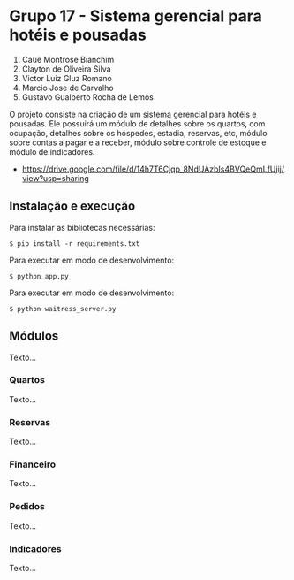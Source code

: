 # Grupo 17 - Sistema gerencial para hotéis e pousadas

1. Cauê Montrose Bianchim
2. Clayton de Oliveira Silva
3. Victor Luiz Gluz Romano
4. Marcio Jose de Carvalho
5. Gustavo Gualberto Rocha de Lemos

O projeto consiste na criação de um sistema gerencial para hotéis e pousadas. Ele possuirá um módulo de detalhes sobre os quartos, com ocupação, detalhes sobre os
hóspedes, estadia, reservas, etc, módulo sobre contas a pagar e a receber, módulo sobre controle de estoque e módulo de indicadores.

* https://drive.google.com/file/d/14h7T6Cjqp_8NdUAzbIs4BVQeQmLfUjij/view?usp=sharing

## Instalação e execução

Para instalar as bibliotecas necessárias:

```
$ pip install -r requirements.txt
```

Para executar em modo de desenvolvimento:
```
$ python app.py
```


Para executar em modo de desenvolvimento:
```
$ python waitress_server.py
```

## Módulos
Texto...

### Quartos
Texto...

### Reservas
Texto...

### Financeiro
Texto...

### Pedidos
Texto...

### Indicadores
Texto...
